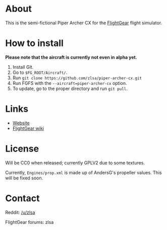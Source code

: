 # About

This is the semi-fictional Piper Archer CX for the
[FlightGear](http://www.flightgear.org/) flight simulator.

# How to install

__Please note that the aircraft is currently not even in alpha yet.__

1. Install Git.
2. Go to `$FG_ROOT/Aircraft/`.
3. Run `git clone https://github.com/zlsa/piper-archer-cx.git`
4. Run FGFS with the `--aircraft=piper-archer-cx` option.
5. To update, go to the proper directory and run `git pull`.

# Links

* [Website](http://zlsa.github.io/piper-archer-cx/)
* [FlightGear wiki](http://wiki.flightgear.org/Piper_Archer_CX)

# License

Will be CC0 when released; currently GPLV2 due to some textures.

Currently, `Engines/prop.xml` is made up of AndersG's propeller values. This will be fixed soon.

# Contact

Reddit: [/u/zlsa](http://www.reddit.com/u/zlsa)

FlightGear forums: zlsa
